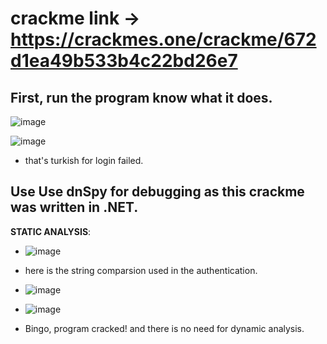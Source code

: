 # crackme link -> https://crackmes.one/crackme/672d1ea49b533b4c22bd26e7

## First, run the program know what it does.

![image](https://github.com/user-attachments/assets/15817191-d44c-4bd6-9bb9-1dadb90a14ff)

![image](https://github.com/user-attachments/assets/822cf597-ff7a-4b6f-b9c5-360047eb6627)

- that's turkish for login failed.

## Use Use dnSpy for debugging as this crackme was written in .NET.

**STATIC ANALYSIS**:

- ![image](https://github.com/user-attachments/assets/3b15d5cd-657b-4210-abb4-95bcad52603e)

- here is the string comparsion used in the authentication.
  
- ![image](https://github.com/user-attachments/assets/0d5ac54c-afb7-4a4e-a936-095e820da427)

- ![image](https://github.com/user-attachments/assets/aff1a9b8-25a7-4528-9c42-dda9612c34c1)

- Bingo, program cracked! and there is no need for dynamic analysis.
